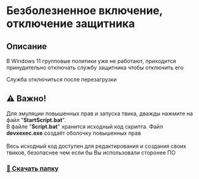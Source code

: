 # Безболезненное включение, отключение защитника
## Описание
В Windows 11 групповые политики уже не работают, приходится принудительно отключать службу защитника чтобы отключить его

Служба отключиться после перезагрузки
## ⚠️ Важно!
Для эмуляции повышенных прав и запуска твика, дважды нажмите на файл "**StartScript.bat**". 
<br>
В файле "**Script.bat**" хранится исходный код скрипта. Файл **devxexec.exe** создаёт оболочку повышенных прав
<br><br>
Весь исходный код доступен для редактирования и создания своих твиков, безопаснее чем если бы Вы использовали сторонее ПО
### [🔻 Скачать папку](https://downgit.github.io/#/home?url=https://github.com/awesome-windows11/windows11/tree/main/%D1%82%D0%B2%D0%B8%D0%BA%D0%B8/WindowsDefender)
